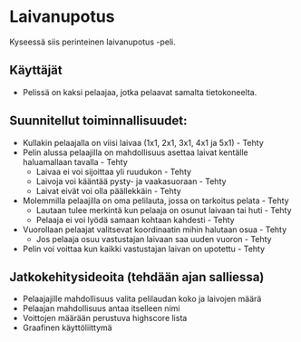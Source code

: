 # Laivanupotus

Kyseessä siis perinteinen laivanupotus -peli. 

## Käyttäjät
* Pelissä on kaksi pelaajaa, jotka pelaavat samalta tietokoneelta.

## Suunnitellut toiminnallisuudet: 
* Kullakin pelaajalla on viisi laivaa (1x1, 2x1, 3x1, 4x1 ja 5x1) 			- Tehty
* Pelin alussa pelaajilla on mahdollisuus asettaa laivat kentälle haluamallaan tavalla 	- Tehty
	* Laivaa ei voi sijoittaa yli ruudukon						- Tehty
	* Laivoja voi kääntää pysty- ja vaakasuoraan 					- Tehty
	* Laivat eivät voi olla päällekkäin 						- Tehty
* Molemmilla pelaajilla on oma pelilauta, jossa on tarkoitus pelata 			- Tehty
	* Lautaan tulee merkintä kun pelaaja on osunut laivaan tai huti 		- Tehty
	* Pelaaja ei voi lyödä samaan kohtaan kahdesti 					- Tehty
* Vuorollaan pelaajat valitsevat koordinaatin mihin halutaan osua 			- Tehty
	* Jos pelaaja osuu vastustajan laivaan saa uuden vuoron 			- Tehty
* Pelin voi voittaa kun kaikki vastustajan laivan on upotettu 				- Tehty
 

## Jatkokehitysideoita (tehdään ajan salliessa)
* Pelaajajille mahdollisuus valita pelilaudan koko ja laivojen määrä
* Pelaajan mahdollisuus antaa itselleen nimi
* Voittojen määrään perustuva highscore lista
* Graafinen käyttöliittymä

